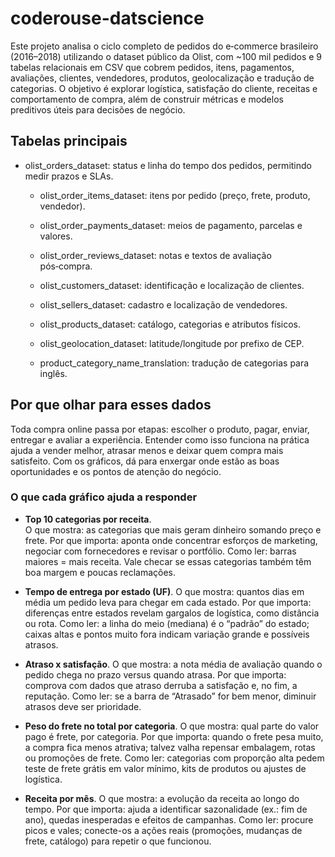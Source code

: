 # coderouse-datscience

Este projeto analisa o ciclo completo de pedidos do e‑commerce brasileiro (2016–2018) utilizando o dataset público da Olist, com ~100 mil pedidos e 9 tabelas relacionais em CSV que cobrem pedidos, itens, pagamentos, avaliações, clientes, vendedores, produtos, geolocalização e tradução de categorias. O objetivo é explorar logística, satisfação do cliente, receitas e comportamento de compra, além de construir métricas e modelos preditivos úteis para decisões de negócio.

## Tabelas principais
- olist_orders_dataset: status e linha do tempo dos pedidos, permitindo medir prazos e SLAs.

  - olist_order_items_dataset: itens por pedido (preço, frete, produto, vendedor).
  
  - olist_order_payments_dataset: meios de pagamento, parcelas e valores.
  
  - olist_order_reviews_dataset: notas e textos de avaliação pós‑compra.
  
  - olist_customers_dataset: identificação e localização de clientes.
  
  - olist_sellers_dataset: cadastro e localização de vendedores.
  
  - olist_products_dataset: catálogo, categorias e atributos físicos.
  
  - olist_geolocation_dataset: latitude/longitude por prefixo de CEP.
  
  - product_category_name_translation: tradução de categorias para inglês.

## Por que olhar para esses dados
Toda compra online passa por etapas: escolher o produto, pagar, enviar, entregar e avaliar a experiência. Entender como isso funciona na prática ajuda a vender melhor, atrasar menos e deixar quem compra mais satisfeito. Com os gráficos, dá para enxergar onde estão as boas oportunidades e os pontos de atenção do negócio.

### O que cada gráfico ajuda a responder
- **Top 10 categorias por receita**.   
O que mostra: as categorias que mais geram dinheiro somando preço e frete.
Por que importa: aponta onde concentrar esforços de marketing, negociar com fornecedores e revisar o portfólio.
Como ler: barras maiores = mais receita. Vale checar se essas categorias também têm boa margem e poucas reclamações.

- **Tempo de entrega por estado (UF)**.
O que mostra: quantos dias em média um pedido leva para chegar em cada estado.
Por que importa: diferenças entre estados revelam gargalos de logística, como distância ou rota.
Como ler: a linha do meio (mediana) é o “padrão” do estado; caixas altas e pontos muito fora indicam variação grande e possíveis atrasos.

- **Atraso x satisfação**.
O que mostra: a nota média de avaliação quando o pedido chega no prazo versus quando atrasa.
Por que importa: comprova com dados que atraso derruba a satisfação e, no fim, a reputação.
Como ler: se a barra de “Atrasado” for bem menor, diminuir atrasos deve ser prioridade.

- **Peso do frete no total por categoria**.
O que mostra: qual parte do valor pago é frete, por categoria.
Por que importa: quando o frete pesa muito, a compra fica menos atrativa; talvez valha repensar embalagem, rotas ou promoções de frete.
Como ler: categorias com proporção alta pedem teste de frete grátis em valor mínimo, kits de produtos ou ajustes de logística.

- **Receita por mês**.
O que mostra: a evolução da receita ao longo do tempo.
Por que importa: ajuda a identificar sazonalidade (ex.: fim de ano), quedas inesperadas e efeitos de campanhas.
Como ler: procure picos e vales; conecte-os a ações reais (promoções, mudanças de frete, catálogo) para repetir o que funcionou.
